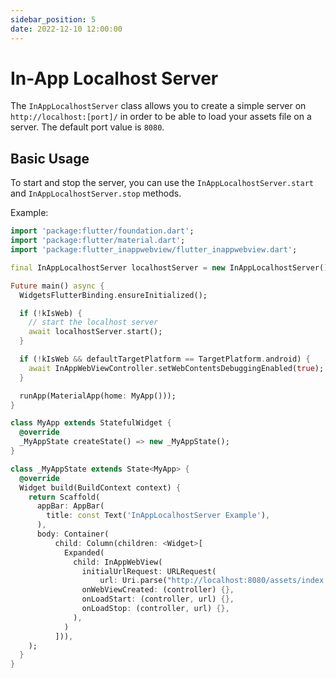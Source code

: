 ```yaml
---
sidebar_position: 5
date: 2022-12-10 12:00:00
---
```


# In-App Localhost Server

The `InAppLocalhostServer` class allows you to create a simple server on `http://localhost:[port]/` in order to be able to load your assets file on a server. The default port value is `8080`.

## Basic Usage

To start and stop the server, you can use the `InAppLocalhostServer.start` and `InAppLocalhostServer.stop` methods.

Example:
```dart
import 'package:flutter/foundation.dart';
import 'package:flutter/material.dart';
import 'package:flutter_inappwebview/flutter_inappwebview.dart';

final InAppLocalhostServer localhostServer = new InAppLocalhostServer();

Future main() async {
  WidgetsFlutterBinding.ensureInitialized();

  if (!kIsWeb) {
    // start the localhost server
    await localhostServer.start();
  }

  if (!kIsWeb && defaultTargetPlatform == TargetPlatform.android) {
    await InAppWebViewController.setWebContentsDebuggingEnabled(true);
  }

  runApp(MaterialApp(home: MyApp()));
}

class MyApp extends StatefulWidget {
  @override
  _MyAppState createState() => new _MyAppState();
}

class _MyAppState extends State<MyApp> {
  @override
  Widget build(BuildContext context) {
    return Scaffold(
      appBar: AppBar(
        title: const Text('InAppLocalhostServer Example'),
      ),
      body: Container(
          child: Column(children: <Widget>[
            Expanded(
              child: InAppWebView(
                initialUrlRequest: URLRequest(
                    url: Uri.parse("http://localhost:8080/assets/index.html")),
                onWebViewCreated: (controller) {},
                onLoadStart: (controller, url) {},
                onLoadStop: (controller, url) {},
              ),
            )
          ])),
    );
  }
}
```
